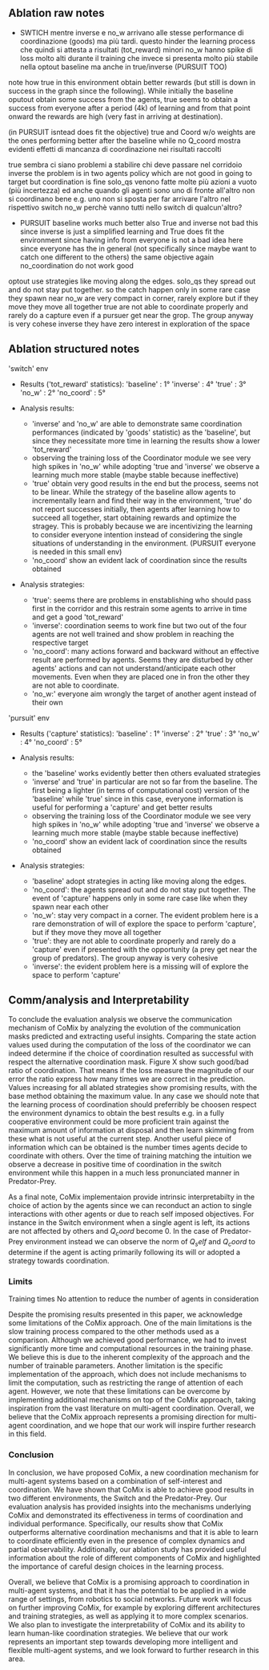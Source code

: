 ## Ablation raw notes
- SWTICH
mentre inverse e no_w arrivano alle stesse performance di coordinazione (goods) ma più tardi. questo hinder the learning process che quindi si attesta a risultati (tot_reward) minori
no_w hanno spike di loss molto alti durante il training che invece si presenta molto più stabile nella optout baseline ma anche in true/inverse (PURSUIT TOO)

note how true in this environment obtain better rewards (but still is down in success in the graph since the following). While initially the baseline oputout obtain some success from the agents, true seems to obtain a success from everyone after a period (4k) of learning and from that point onward the rewards are high (very fast in arriving at destination).

(in PURSUIT isntead does fit the objective)
true and Coord w/o weights are the ones performing better after the baseline while no Q_coord mostra evidenti effetti di mancanza di coordinazione nei risultati raccolti  

true sembra ci siano problemi a stabilire chi deve passare nel corridoio
inverse the problem is in two agents policy which are not good in going to target but coordination is fine
solo_qs venono fatte molte più azioni a vuoto (più incertezza) ed anche quando gli agenti sono uno di fronte all'altro non si coordinano bene e.g. uno non si sposta per far arrivare l'altro nel rispettivo switch
no_w perchè vanno tutti nello switch di qualcun'altro?


- PURSUIT
baseline works much better
also True and inverse not bad this since inverse is just a simplified learning and True does fit the environment since having info from everyone is not a bad idea here since everyone has the in general (not specifically since maybe want to catch one different to the others) the same objective
again no_coordination do not work good


optout use strategies like moving along the edges.
solo_qs
they spread out and do not stay put together. so the catch happen only in some rare case they spawn near
no_w
are very compact in corner, rarely explore but if they move they move all together
true
are not able to coordinate properly and rarely do a capture even if a pursuer get near the grop. The group anyway is very cohese
inverse
they have zero interest in exploration of the space


## Ablation structured notes
'switch' env
- Results ('tot_reward' statistics):
'baseline' : 1°
'inverse' : 4°
'true' : 3°
'no_w' : 2°
'no_coord' : 5°

- Analysis results:
  - 'inverse' and 'no_w' are able to demonstrate same coordination performances (indicated by 'goods' statistic) as the 'baseline', but since they necessitate more time in learning the results show a lower 'tot_reward'   
  - observing the training loss of the Coordinator module we see very high spikes in 'no_w' while adopting 'true and 'inverse' we observe a learning much more stable (maybe stable because ineffective)
  - 'true' obtain very good results in the end but the process, seems not to be linear. While the strategy of the baseline allow agents to incrementally learn and find their way in the environment, 'true' do not report successes initially, then agents after learning how to succeed all together, start obtaining rewards and optimize the stragey. This is probably because we are incentivizing the learning to consider everyone intention instead of considering the single situations of understanding in the environment. (PURSUIT everyone is needed in this small env)
  - 'no_coord' show an evident lack of coordination since the results obtained

- Analysis strategies:
  - 'true': seems there are problems in enstablishing who should pass first in the corridor and this restrain some agents to arrive in time and get a good 'tot_reward'
  - 'inverse': coordination seems to work fine but two out of the four agents are not well trained and show problem in reaching the respective target
  - 'no_coord': many actions forward and backward without an effective result are performed by agents. Seems they are disturbed by other agents' actions and can not understand/anticipate each other movements. Even when they are placed one in fron the other they are not able to coordinate.
  - 'no_w:' everyone aim wrongly the target of another agent instead of their own


'pursuit' env
- Results ('capture' statistics):
'baseline' : 1°
'inverse' : 2°
'true' : 3°
'no_w' : 4°
'no_coord' : 5°

- Analysis results:
  - the 'baseline' works evidently better then others evaluated strategies
  - 'inverse' and 'true' in particular are not so far from the baseline. The first being a lighter (in terms of computational cost) version of the 'baseline' while 'true' since in this case, everyone information is useful for performing a 'capture' and get better results
  - observing the training loss of the Coordinator module we see very high spikes in 'no_w' while adopting 'true and 'inverse' we observe a learning much more stable (maybe stable because ineffective)
  - 'no_coord' show an evident lack of coordination since the results obtained

- Analysis strategies:
  - 'baseline' adopt strategies in acting like moving along the edges.
  - 'no_coord': the agents spread out and do not stay put together. The event of 'capture' happens only in some rare case like when they spawn near each other
  - 'no_w': stay very compact in a corner. The evident problem here is a rare demonstration of will of explore the space to perform 'capture', but if they move they move all together
  - 'true': they are not able to coordinate properly and rarely do a 'capture' even if presented with the opportunity (a prey get near the group of predators). The group anyway is very cohesive
  - 'inverse': the evident problem here is a missing will of explore the space to perform 'capture'



## Comm/analysis and Interpretability
To conclude the evaluation analysis we observe the communication mechanism of CoMix by analyzing the evolution of the communication masks predicted and extracting useful insights. Comparing the state action values used during the computation of the loss of the coordinator we can indeed determine if the choice of coordination resulted as successful with respect the alternative coordination mask. Figure X show such good/bad ratio of coordination. That means if the loss measure the magnitude of our error the ratio express how many times we are correct in the prediction. Values increasing for all ablated strategies show promising results, with the base method obtaining the maximum value. In any case we should note that the learning process of coordination should preferribly be choosen respect the environment dynamics to obtain the best results e.g. in a fully cooperative environment could be more proficient train against the maximum amount of information at disposal and then learn skimming from these what is not useful at the current step. Another useful piece of information which can be obtained is the number times agents decide to coordinate with others. Over the time of training matching the intuition we observe a decrease in positive time of coordination in the switch environment while this happen in a much less pronunciated manner in Predator-Prey.
<!--TODO should i putt the graph? Should I divide by ablation flavours? the description is valid for optout and slightly also for no_w--> 
As a final note, CoMix implementaion provide intrinsic interpretabilty in the choice of action by the agents since we can reconduct an action to single interactions with other agents or due to reach self imposed objectives. For instance in the Switch environment when a single agent is left, its actions are not affected by others and $Q_coord$ become 0. In the case of Predator-Prey environment instead we can observe the norm of $Q_self$ and $Q_coord$ to determine if the agent is acting primarily following its will or adopted a strategy towards coordination.

### Limits
Training times
No attention to reduce the number of agents in consideration

Despite the promising results presented in this paper, we acknowledge some limitations of the CoMix approach. One of the main limitations is the slow training process compared to the other methods used as a comparison. Although we achieved good performance, we had to invest significantly more time and computational resources in the training phase. We believe this is due to the inherent complexity of the approach and the number of trainable parameters. Another limitation is the specific implementation of the approach, which does not include mechanisms to limit the computation, such as restricting the range of attention of each agent. However, we note that these limitations can be overcome by implementing additional mechanisms on top of the CoMix approach, taking inspiration from the vast literature on multi-agent coordination. Overall, we believe that the CoMix approach represents a promising direction for multi-agent coordination, and we hope that our work will inspire further research in this field.


### Conclusion
In conclusion, we have proposed CoMix, a new coordination mechanism for multi-agent systems based on a combination of self-interest and coordination. We have shown that CoMix is able to achieve good results in two different environments, the Switch and the Predator-Prey. Our evaluation analysis has provided insights into the mechanisms underlying CoMix and demonstrated its effectiveness in terms of coordination and individual performance. Specifically, our results show that CoMix outperforms alternative coordination mechanisms and that it is able to learn to coordinate efficiently even in the presence of complex dynamics and partial observability. Additionally, our ablation study has provided useful information about the role of different components of CoMix and highlighted the importance of careful design choices in the learning process.

Overall, we believe that CoMix is a promising approach to coordination in multi-agent systems, and that it has the potential to be applied in a wide range of settings, from robotics to social networks. Future work will focus on further improving CoMix, for example by exploring different architectures and training strategies, as well as applying it to more complex scenarios. We also plan to investigate the interpretability of CoMix and its ability to learn human-like coordination strategies. We believe that our work represents an important step towards developing more intelligent and flexible multi-agent systems, and we look forward to further research in this area.